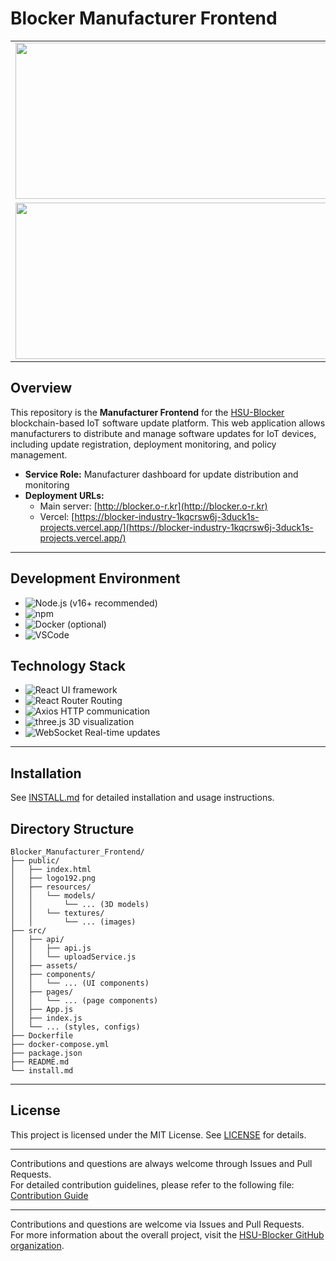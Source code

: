 
# Blocker Manufacturer Frontend

<table>
  <tr>
    <td><img width="500" height="250" src="https://github.com/user-attachments/assets/b9aeac84-ceb9-4d2f-bda7-06174e1e72cd" /></td>
    <td><img width="500" height="250" src="https://github.com/user-attachments/assets/69b90301-c7ef-4aa5-85b9-f2aee1d46f71" /></td>
  </tr>
  <tr>
    <td><img width="500" height="250" src="https://github.com/user-attachments/assets/f9a37c23-d531-4734-a88f-4a39f24d5ed5" /></td>
    <td><img width="500" height="250" src="https://github.com/user-attachments/assets/b1e83948-0e5a-4865-b9f5-79eae5d0b4eb" /></td>
  </tr>
</table>

## Overview

This repository is the **Manufacturer Frontend** for the [HSU-Blocker](https://github.com/HSU-Blocker) blockchain-based IoT software update platform. This web application allows manufacturers to distribute and manage software updates for IoT devices, including update registration, deployment monitoring, and policy management.

- **Service Role:** Manufacturer dashboard for update distribution and monitoring
- **Deployment URLs:**
  - Main server: [http://blocker.o-r.kr](http://blocker.o-r.kr)
  - Vercel: [https://blocker-industry-1kqcrsw6j-3duck1s-projects.vercel.app/](https://blocker-industry-1kqcrsw6j-3duck1s-projects.vercel.app/)

---

## Development Environment

- ![Node.js](https://img.shields.io/badge/Node.js-339933?style=flat&logo=node.js&logoColor=white) (v16+ recommended)
- ![npm](https://img.shields.io/badge/npm-CB3837?style=flat&logo=npm&logoColor=white)
- ![Docker](https://img.shields.io/badge/Docker-2496ED?style=flat&logo=docker&logoColor=white) (optional)
- ![VSCode](https://img.shields.io/badge/Visual_Studio_Code-007ACC?style=flat&logo=visualstudiocode&logoColor=white)

## Technology Stack

- ![React](https://img.shields.io/badge/React-20232A?style=flat&logo=react&logoColor=61DAFB) UI framework
- ![React Router](https://img.shields.io/badge/React_Router-CA4245?style=flat&logo=react-router&logoColor=white) Routing
- ![Axios](https://img.shields.io/badge/Axios-5A29E4?style=flat&logo=axios&logoColor=white) HTTP communication
- ![three.js](https://img.shields.io/badge/three.js-000000?style=flat&logo=three.js&logoColor=white) 3D visualization
- ![WebSocket](https://img.shields.io/badge/WebSocket-008080?style=flat&logo=socketdotio&logoColor=white) Real-time updates

---


## Installation

See [INSTALL.md](./install.md) for detailed installation and usage instructions.


## Directory Structure

```
Blocker_Manufacturer_Frontend/
├── public/
│   ├── index.html
│   ├── logo192.png
│   ├── resources/
│   │   └── models/
│   │       └── ... (3D models)
│   │   └── textures/
│   │       └── ... (images)
├── src/
│   ├── api/
│   │   ├── api.js
│   │   └── uploadService.js
│   ├── assets/
│   ├── components/
│   │   └── ... (UI components)
│   ├── pages/
│   │   └── ... (page components)
│   ├── App.js
│   ├── index.js
│   └── ... (styles, configs)
├── Dockerfile
├── docker-compose.yml
├── package.json
├── README.md
└── install.md
```


---

## License

This project is licensed under the MIT License. See [LICENSE](./LICENSE) for details.

---

Contributions and questions are always welcome through Issues and Pull Requests.  
For detailed contribution guidelines, please refer to the following file:  
[Contribution Guide](https://github.com/HSU-Blocker/Blocker_Manufacturer_Frontend?tab=contributing-ov-file)


---

Contributions and questions are welcome via Issues and Pull Requests.  
For more information about the overall project, visit the [HSU-Blocker GitHub organization](https://github.com/HSU-Blocker).